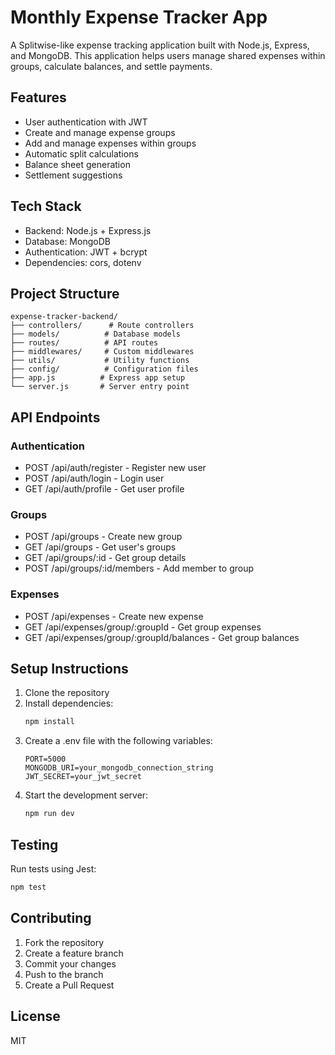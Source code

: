 # Monthly Expense Tracker App

A Splitwise-like expense tracking application built with Node.js, Express, and MongoDB. This application helps users manage shared expenses within groups, calculate balances, and settle payments.

## Features

- User authentication with JWT
- Create and manage expense groups
- Add and manage expenses within groups
- Automatic split calculations
- Balance sheet generation
- Settlement suggestions

## Tech Stack

- Backend: Node.js + Express.js
- Database: MongoDB
- Authentication: JWT + bcrypt
- Dependencies: cors, dotenv

## Project Structure

```
expense-tracker-backend/
├── controllers/      # Route controllers
├── models/          # Database models
├── routes/          # API routes
├── middlewares/     # Custom middlewares
├── utils/           # Utility functions
├── config/          # Configuration files
├── app.js          # Express app setup
└── server.js       # Server entry point
```

## API Endpoints

### Authentication
- POST /api/auth/register - Register new user
- POST /api/auth/login - Login user
- GET /api/auth/profile - Get user profile

### Groups
- POST /api/groups - Create new group
- GET /api/groups - Get user's groups
- GET /api/groups/:id - Get group details
- POST /api/groups/:id/members - Add member to group

### Expenses
- POST /api/expenses - Create new expense
- GET /api/expenses/group/:groupId - Get group expenses
- GET /api/expenses/group/:groupId/balances - Get group balances

## Setup Instructions

1. Clone the repository
2. Install dependencies:
   ```bash
   npm install
   ```
3. Create a .env file with the following variables:
   ```
   PORT=5000
   MONGODB_URI=your_mongodb_connection_string
   JWT_SECRET=your_jwt_secret
   ```
4. Start the development server:
   ```bash
   npm run dev
   ```

## Testing

Run tests using Jest:
```bash
npm test
```

## Contributing

1. Fork the repository
2. Create a feature branch
3. Commit your changes
4. Push to the branch
5. Create a Pull Request

## License

MIT